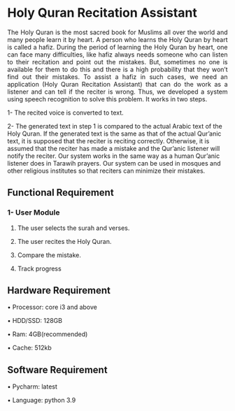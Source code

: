 # Holy Quran Recitation Assistant
<p align="justify">
The Holy Quran is the most sacred book for Muslims all over the world and many people learn it by heart. A person who learns the Holy Quran by heart is called a hafiz. During the period of learning the Holy Quran by heart, one can face many difficulties, like hafiz always needs someone who can listen to their recitation and point out the mistakes. But, sometimes no one is available for them to do this and there is a high probability that they won’t find out their mistakes. To assist a hafiz in such cases, we need an application (Holy Quran Recitation Assistant) that can do the work as a listener and can tell if the reciter is wrong. Thus, we developed a system using speech recognition to solve this problem. It works in two steps.  

1- The recited voice is converted to text.

2- The generated text in step 1 is compared to the actual Arabic text of the Holy Quran. If the generated text is the same as that of the actual Qur’anic text, it is supposed that the reciter is reciting correctly. Otherwise, it is assumed that the reciter has made a mistake and the Qur’anic listener will notify the reciter. Our system works in the same way as a human Qur’anic listener does in Tarawih prayers. Our system can be used in mosques and other religious institutes so that reciters can minimize their mistakes.

</p>

## Functional Requirement
### 1- User Module
1. The user selects the surah and verses.

2. The user recites the Holy Quran.

3. Compare the mistake.

4. Track progress

## Hardware Requirement
• Processor: core i3 and above

• HDD/SSD: 128GB

• Ram: 4GB(recommended)

• Cache: 512kb

## Software Requirement
• Pycharm: latest

• Language: python 3.9

